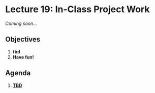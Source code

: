 <!---
{"next":"Lectures_class2/Lecture20.md","title":"In-Class Project Work - 7/30"}
-->

# Lecture 19: In-Class Project Work

*Coming soon...*

## Objectives

1. **tbd**
2. **Have fun!**

## Agenda

1. **[TBD]()**